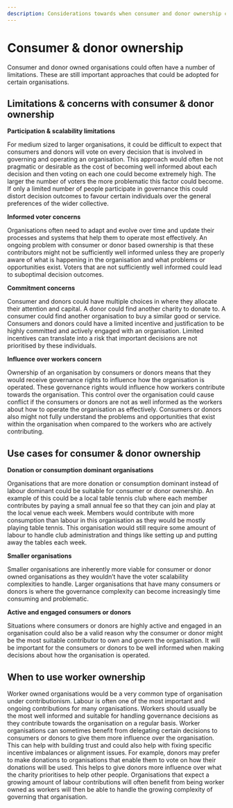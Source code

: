 ```yaml
---
description: Considerations towards when consumer and donor ownership could be effective
---
```


# Consumer & donor ownership

Consumer and donor owned organisations could often have a number of limitations. These are still important approaches that could be adopted for certain organisations.



## **Limitations & concerns with consumer & donor ownership**



**Participation & scalability limitations**

For medium sized to larger organisations, it could be difficult to expect that consumers and donors will vote on every decision that is involved in governing and operating an organisation. This approach would often be not pragmatic or desirable as the cost of becoming well informed about each decision and then voting on each one could become extremely high. The larger the number of voters the more problematic this factor could become. If only a limited number of people participate in governance this could distort decision outcomes to favour certain individuals over the general preferences of the wider collective.



**Informed voter concerns**

Organisations often need to adapt and evolve over time and update their processes and systems that help them to operate most effectively. An ongoing problem with consumer or donor based ownership is that these contributors might not be sufficiently well informed unless they are properly aware of what is happening in the organisation and what problems or opportunities exist. Voters that are not sufficiently well informed could lead to suboptimal decision outcomes.



**Commitment concerns**

Consumer and donors could have multiple choices in where they allocate their attention and capital. A donor could find another charity to donate to. A consumer could find another organisation to buy a similar good or service. Consumers and donors could have a limited incentive and justification to be highly committed and actively engaged with an organisation. Limited incentives can translate into a risk that important decisions are not prioritised by these individuals.



**Influence over workers concern**

Ownership of an organisation by consumers or donors means that they would receive governance rights to influence how the organisation is operated. These governance rights would influence how workers contribute towards the organisation. This control over the organisation could cause conflict if the consumers or donors are not as well informed as the workers about how to operate the organisation as effectively. Consumers or donors also might not fully understand the problems and opportunities that exist within the organisation when compared to the workers who are actively contributing.



## **Use cases for consumer & donor ownership**



**Donation or consumption dominant organisations**

Organisations that are more donation or consumption dominant instead of labour dominant could be suitable for consumer or donor ownership. An example of this could be a local table tennis club where each member contributes by paying a small annual fee so that they can join and play at the local venue each week. Members would contribute with more consumption than labour in this organisation as they would be mostly playing table tennis. This organisation would still require some amount of labour to handle club administration and things like setting up and putting away the tables each week.



**Smaller organisations**

Smaller organisations are inherently more viable for consumer or donor owned organisations as they wouldn’t have the voter scalability complexities to handle. Larger organisations that have many consumers or donors is where the governance complexity can become increasingly time consuming and problematic.



**Active and engaged consumers or donors**

Situations where consumers or donors are highly active and engaged in an organisation could also be a valid reason why the consumer or donor might be the most suitable contributor to own and govern the organisation. It will be important for the consumers or donors to be well informed when making decisions about how the organisation is operated.



## When to use worker ownership

Worker owned organisations would be a very common type of organisation under contributionism. Labour is often one of the most important and ongoing contributions for many organisations. Workers should usually be the most well informed and suitable for handling governance decisions as they contribute towards the organisation on a regular basis. Worker organisations can sometimes benefit from delegating certain decisions to consumers or donors to give them more influence over the organisation. This can help with building trust and could also help with fixing specific incentive imbalances or alignment issues. For example, donors may prefer to make donations to organisations that enable them to vote on how their donations will be used. This helps to give donors more influence over what the charity prioritises to help other people. Organisations that expect a growing amount of labour contributions will often benefit from being worker owned as workers will then be able to handle the growing complexity of governing that organisation.
